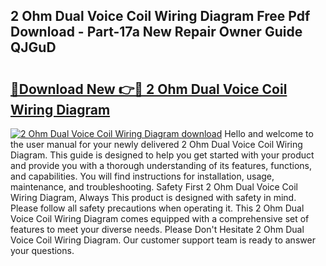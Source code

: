 ## 2 Ohm Dual Voice Coil Wiring Diagram Free Pdf Download - Part-17a New Repair Owner Guide QJGuD

# <h2><a href="http://dfmevuy.blite.top/?on=2+Ohm+Dual+Voice+Coil+Wiring+Diagram">🔗Download New 👉🔴 2 Ohm Dual Voice Coil Wiring Diagram</a></h2>

[![2 Ohm Dual Voice Coil Wiring Diagram download](https://i.imgur.com/lujVjoI.png)](http://dfmevuy.blite.top/?on=2+Ohm+Dual+Voice+Coil+Wiring+Diagram)
Hello and welcome to the user manual for your newly delivered 2 Ohm Dual Voice Coil Wiring Diagram. This guide is designed to help you get started with your product and provide you with a thorough understanding of its features, functions, and capabilities. You will find instructions for installation, usage, maintenance, and troubleshooting. Safety First 2 Ohm Dual Voice Coil Wiring Diagram, Always This product is designed with safety in mind. Please follow all safety precautions when operating it. This 2 Ohm Dual Voice Coil Wiring Diagram comes equipped with a comprehensive set of features to meet your diverse needs. Please Don't Hesitate 2 Ohm Dual Voice Coil Wiring Diagram. Our customer support team is ready to answer your questions.
